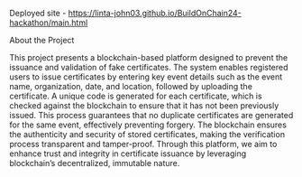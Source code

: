Deployed site - https://linta-john03.github.io/BuildOnChain24-hackathon/main.html

About the Project

This project presents a blockchain-based platform designed to prevent the issuance and validation of fake certificates. The system enables registered users to issue certificates by entering key event details such as the event name, organization, date, and location, followed by uploading the certificate. A unique code is generated for each certificate, which is checked against the blockchain to ensure that it has not been previously issued. This process guarantees that no duplicate certificates are generated for the same event, effectively preventing forgery. The blockchain ensures the authenticity and security of stored certificates, making the verification process transparent and tamper-proof. Through this platform, we aim to enhance trust and integrity in certificate issuance by leveraging blockchain’s decentralized, immutable nature.

